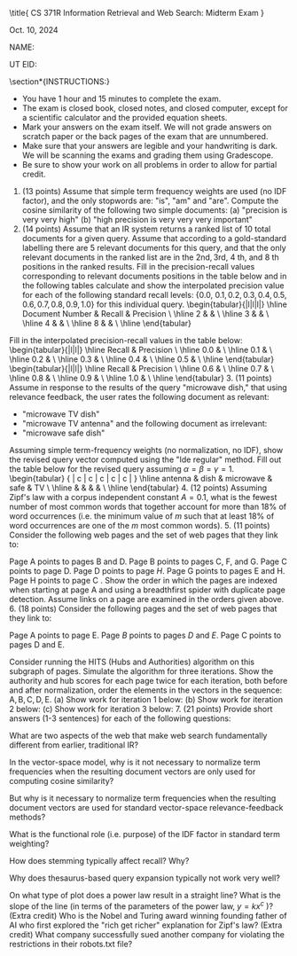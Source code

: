 \title{
CS 371R Information Retrieval and Web Search: Midterm Exam
}

Oct. 10, $2024$

NAME: $\qquad$

UT EID: $\qquad$

\section*{INSTRUCTIONS:}
- You have $1$ hour and $15$ minutes to complete the exam.
- The exam is closed book, closed notes, and closed computer, except for a scientific calculator and the provided equation sheets.
- Mark your answers on the exam itself. We will not grade answers on scratch paper or the back pages of the exam that are unnumbered.
- Make sure that your answers are legible and your handwriting is dark. We will be scanning the exams and grading them using Gradescope.
- Be sure to show your work on all problems in order to allow for partial credit.
1. (13 points) Assume that simple term frequency weights are used (no IDF factor), and the only stopwords are: "is", "am" and "are". Compute the cosine similarity of the following two simple documents:
(a) "precision is very very high"
(b) "high precision is very very very important"
2. (14 points) Assume that an IR system returns a ranked list of $10$ total documents for a given query. Assume that according to a gold-standard labelling there are $5$ relevant documents for this query, and that the only relevant documents in the ranked list are in the $2 \mathrm { nd } , 3 \mathrm { rd }$, $4$ th, and $8$ th positions in the ranked results. Fill in the precision-recall values corresponding to relevant documents positions in the table below and in the following tables calculate and show the interpolated precision value for each of the following standard recall levels: $\{ 0.0$, $0.1,0.2,0.3,0.4,0.5,0.6,0.7,0.8,0.9,1.0 \}$ for this individual query.
\begin{tabular}{|l|l|l|}
\hline Document Number & Recall & Precision \\
\hline $2$ & & \\
\hline $3$ & & \\
\hline $4$ & & \\
\hline $8$ & & \\
\hline
\end{tabular}

Fill in the interpolated precision-recall values in the table below:
\begin{tabular}{|l|l|}
\hline Recall & Precision \\
\hline $0.0$ & \\
\hline $0.1$ & \\
\hline $0.2$ & \\
\hline $0.3$ & \\
\hline $0.4$ & \\
\hline $0.5$ & \\
\hline
\end{tabular}
\begin{tabular}{|l|l|}
\hline Recall & Precision \\
\hline $0.6$ & \\
\hline $0.7$ & \\
\hline $0.8$ & \\
\hline $0.9$ & \\
\hline $1.0$ & \\
\hline
\end{tabular}
3. (11 points) Assume in response to the results of the query "microwave dish," that using relevance feedback, the user rates the following document as relevant:
- "microwave TV dish"
- "microwave TV antenna"
and the following document as irrelevant:
- "microwave safe dish"

Assuming simple term-frequency weights (no normalization, no IDF), show the revised query vector computed using the "Ide regular" method. Fill out the table below for the revised query assuming $\alpha = \beta = \gamma = 1$.
\begin{tabular} { | c | c | c | c | c | } 
\hline antenna & dish & microwave & safe & TV \\
\hline & & & & \\
\hline
\end{tabular}
4. (12 points) Assuming Zipf's law with a corpus independent constant $A = 0.1$, what is the fewest number of most common words that together account for more than $18 \%$ of word occurrences (i.e. the minimum value of $m$ such that at least $18 \%$ of word occurrences are one of the $m$ most common words).
5. (11 points) Consider the following web pages and the set of web pages that they link to:

Page A points to pages B and D.
Page B points to pages C, F, and G.
Page C points to page D.
Page D points to page $H$.
Page G points to pages E and H.
Page H points to page C .
Show the order in which the pages are indexed when starting at page A and using a breadthfirst spider with duplicate page detection. Assume links on a page are examined in the orders given above.
6. (18 points) Consider the following pages and the set of web pages that they link to:

Page A points to page E.
Page $B$ points to pages $D$ and $E$.
Page C points to pages D and E.

Consider running the HITS (Hubs and Authorities) algorithm on this subgraph of pages. Simulate the algorithm for three iterations. Show the authority and hub scores for each page twice for each iteration, both before and after normalization, order the elements in the vectors in the sequence: $\mathrm { A } , \mathrm { B } , \mathrm { C } , \mathrm { D } , \mathrm { E }$.
(a) Show work for iteration $1$ below:
(b) Show work for iteration $2$ below:
(c) Show work for iteration $3$ below:
7. (21 points) Provide short answers (1-3 sentences) for each of the following questions:

What are two aspects of the web that make web search fundamentally different from earlier, traditional IR?

In the vector-space model, why is it not necessary to normalize term frequencies when the resulting document vectors are only used for computing cosine similarity?

But why is it necessary to normalize term frequencies when the resulting document vectors are used for standard vector-space relevance-feedback methods?

What is the functional role (i.e. purpose) of the IDF factor in standard term weighting?

How does stemming typically affect recall? Why?

Why does thesaurus-based query expansion typically not work very well?

On what type of plot does a power law result in a straight line? What is the slope of the line (in terms of the parameters of the power law, $y = k x ^ { c }$ )?
(Extra credit) Who is the Nobel and Turing award winning founding father of AI who first explored the "rich get richer" explanation for Zipf's law?
(Extra credit) What company successfully sued another company for violating the restrictions in their robots.txt file?